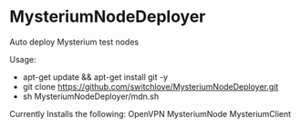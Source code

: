 # MysteriumNodeDeployer
Auto deploy Mysterium test nodes

Usage:
- apt-get update && apt-get install git -y
- git clone https://github.com/switchlove/MysteriumNodeDeployer.git
- sh MysteriumNodeDeployer/mdn.sh

Currently Installs the following:
OpenVPN
MysteriumNode
MysteriumClient

